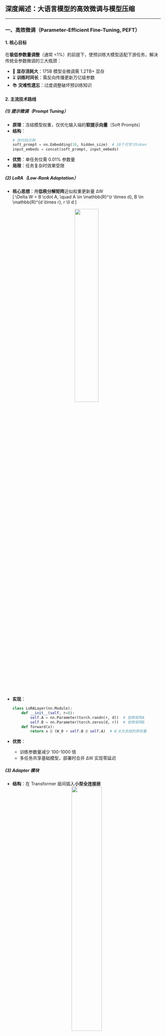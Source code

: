 ## 深度阐述：大语言模型的高效微调与模型压缩

---

### **一、高效微调（Parameter-Efficient Fine-Tuning, PEFT）**  
#### **1. 核心目标**  
在**极低参数量调整**（通常 <1%）的前提下，使预训练大模型适配下游任务，解决传统全参数微调的三大瓶颈：  
- 🔋 **显存消耗大**：175B 模型全微调需 1.2TB+ 显存  
- ⏳ **训练时间长**：需反向传播更新万亿级参数  
- 📚 **灾难性遗忘**：过度调整破坏预训练知识  

#### **2. 主流技术路线**  
##### **(1) 提示微调（Prompt Tuning）**  
- **原理**：冻结模型权重，仅优化输入端的**软提示向量**（Soft Prompts）  
- **结构**：  
  ```python  
  # 伪代码示例  
  soft_prompt = nn.Embedding(10, hidden_size)  # 10个可学习token  
  input_embeds = concat(soft_prompt, input_embeds)  
  ```  
- **优势**：单任务仅需 0.01% 参数量  
- **局限**：任务复杂时效果受限  

##### **(2) LoRA（Low-Rank Adaptation）**  
- **核心思想**：用**低秩分解矩阵**近似权重更新量 ΔW  
  \[
  \Delta W = B \cdot A, \quad A \in \mathbb{R}^{r \times d}, B \in \mathbb{R}^{d \times r}, r \ll d
  \]  
  <div align=center>  
  <img src="https://miro.medium.com/v2/resize:fit:1400/1*0C0R1q6pUvGueR4uPlYJbQ.png" width="40%">  
  </div>  

- **实现**：  
  ```python  
  class LoRALayer(nn.Module):  
      def __init__(self, r=8):  
          self.A = nn.Parameter(torch.randn(r, d))  # 低秩矩阵A  
          self.B = nn.Parameter(torch.zeros(d, r))  # 低秩矩阵B  
      def forward(x):  
          return x @ (W_0 + self.B @ self.A)  # W_0为冻结的原权重  
  ```  
- **优势**：  
  - 训练参数量减少 100-1000 倍  
  - 多任务共享基础模型，部署时合并 ΔW 实现零延迟  

##### **(3) Adapter 模块**  
- **结构**：在 Transformer 层间插入**小型全连接层**  
  <div align=center>  
  <img src="https://production-media.paperswithcode.com/methods/Screen_Shot_2020-05-28_at_2.27.21_PM.png" width="45%">  
  </div>  
- **公式**：  
  \[
  h \leftarrow h + f(\text{LayerNorm}(h) \cdot W_{\text{down}}) \cdot W_{\text{up}}  
  \]  
- **特点**：  
  - 每层增加约 0.5% 参数  
  - 性能接近全微调，但引入额外推理延迟  

#### **3. 技术对比**  
| **方法**       | 可训练参数量 | 推理延迟 | 多任务支持 | 典型应用场景       |  
|----------------|------------|---------|-----------|------------------|  
| **全参数微调** | 100%       | 无增加  | ❌         | 单一高价值任务    |  
| **LoRA**       | 0.1%-0.5%  | 可消除  | ✅         | 多任务在线服务    |  
| **Adapter**    | 0.5%-2%    | 增加8%-15% | ✅       | 边缘设备部署      |  
| **Prompt Tuning** | 0.01%     | 无增加  | ✅         | 超轻量级场景      |  

---

### **二、模型压缩（Model Compression）**  
#### **1. 核心目标**  
降低模型部署成本，实现 **“三高两低”**：  
- 🚀 高推理速度  
- 📱 高设备兼容性（移动端/边缘计算）  
- 💡 高能效比  
- 💾 低内存占用  
- ⏱️ 低计算延迟  

#### **2. 关键技术**  
##### **(1) 量化（Quantization）**  
- **原理**：将 FP32 权重/激活值映射到低精度表示（INT8/FP16）  
- **分类**：  
  | **类型**         | 精度            | 压缩率 | 精度损失 |  
  |------------------|----------------|-------|---------|  
  | 动态量化（DQ）   | 权重INT8，激活FP16 | 4x    | 低       |  
  | 静态量化（SQ）   | 权重&激活 INT8   | 4x    | 中       |  
  | 二值化（BNN）    | 权重±1          | 32x   | 高       |  

- **实现**（以静态量化为例）：  
  ```python  
  model = quantize(model,  
                   calibration_data,  
                   qconfig=torch.quantization.get_default_qconfig('fbgemm'))  
  ```

##### **(2) 知识蒸馏（Knowledge Distillation）**  
- **框架**：  
  ```mermaid  
  graph LR  
  A[教师模型] --软标签--> B[学生模型]  
  C[原始数据] --> B  
  ```  
- **损失函数**：  
  \[
  \mathcal{L} = \alpha \cdot \mathcal{L}_{\text{CE}}(y_{\text{hard}}, y_{\text{stud}}) + \beta \cdot \text{KL}(T(\mathbf{z}_{\text{tea}}), T(\mathbf{z}_{\text{stud}}))  
  \]  
  其中 \(T\) 为温度参数控制分布平滑度  

##### **(3) 剪枝（Pruning）**  
- **结构化剪枝**：移除整神经元/注意力头  
  - **方法**：基于权重范数、梯度重要性  
  - **效果**：模型缩小 40-60%，FLOPs 减少 30-50%  
- **非结构化剪枝**：移除单个权重（需稀疏计算支持）  
  - **极限压缩**：LLM 稀疏度可达 90%+  

##### **(4) 权重共享（Weight Sharing）**  
- **核心**：相似权重聚类为中心值，存储索引 + 码本  
  <div align=center>  
  <img src="https://pytorch.org/tutorials/_images/alexnet-pruning.png" width="50%">  
  </div>  
- **压缩率**：  
  \[
  \text{CR} = \frac{n \cdot b_w}{n \cdot \log_2 k + k \cdot b_w}  
  \]  
  其中 \(n\)=参数量，\(k\)=聚类中心数，\(b_w\)=原权重比特数  

#### **3. 技术组合策略**  
```mermaid  
graph TD  
A[原始LLM] --> B[剪枝] --> C[量化] --> D[蒸馏] --> E[部署]  
```  
- **典型效果**（以 LLaMA-7B 为例）：  
  | **技术**          | 模型大小 | 内存占用 | 推理速度 |  
  |-------------------|---------|---------|---------|  
  | 原始模型          | 13GB    | 14GB    | 1x      |  
  | + INT4量化        | 3.9GB   | 4.5GB   | 2.3x    |  
  | + 50%稀疏剪枝     | 2.0GB   | 2.8GB   | 3.1x    |  
  | + 蒸馏（TinyLLaMA）| 0.5GB   | 1.1GB   | 5.8x    |  

---

### **三、前沿融合方向**  
#### 1. **PEFT + 压缩协同优化**  
- **LoRA + 量化**：  
  - 训练：FP16 LoRA 适配器  
  - 部署：INT4 基础模型 + FP16 LoRA  
- **Adapter 蒸馏**：  
  - 教师模型 Adapter → 指导学生模型全参数  

#### 2. **硬件感知压缩**  
- **芯片定制化**：  
  - NVIDIA H100 支持 FP8 稀疏计算  
  - 手机 NPU（如骁龙 8 Gen3）加速 INT4 模型  

#### 3. **动态压缩推理**  
- **MoE（Mixture of Experts）**：  
  - 仅激活部分专家（如 2/8），减少 70% 计算量  
- **早退机制（Early Exit）**：  
  - 简单样本在浅层输出，跳过深层计算  

---

### **四、工业级实践方案**  
#### **部署架构对比**  
| **场景**         | 推荐方案                | 性能指标               | 工具链              |  
|------------------|-----------------------|----------------------|-------------------|  
| 云端推理         | LoRA + INT4量化        | 吞吐量 >1000 token/s | vLLM + AWQ        |  
| 边缘设备         | 蒸馏模型 + INT8量化     | 延迟 <200ms          | TensorRT-LLM      |  
| 浏览器环境       | 二值化 + 权重共享       | 模型 <100MB          | WebLLM + ONNX     |  

#### **开源解决方案**  
- **高效微调**：HuggingFace PEFT 库（支持 LoRA/Adapter）  
- **模型压缩**：  
  - 量化：GGML（CPU优化）、AWQ（GPU优化）  
  - 蒸馏：DistilBERT、TinyLLaMA  
  - 剪枝：Torch-Pruning  

---

### **本质总结**  
1. **高效微调**：通过**结构创新**（LoRA/Adapter）实现“小改动大效果”，本质是**参数空间重映射**  
2. **模型压缩**：通过**信息约简**（量化/剪枝/蒸馏）逼近硬件极限，本质是**计算精度与效率的帕累托优化**  
3. **技术融合趋势**：  
   - 训练阶段：PEFT 降低适配成本  
   - 部署阶段：压缩技术扩展落地场景  
   - 硬件协同：稀疏计算 + 低精度指令集释放终极性能  

> **终局展望**：未来 LLM 将形成 **“预训练大模型（云端）- 高效适配器（任务层）- 压缩运行时（边缘端）”** 的三级架构，实现 AI 能力的无处不在。